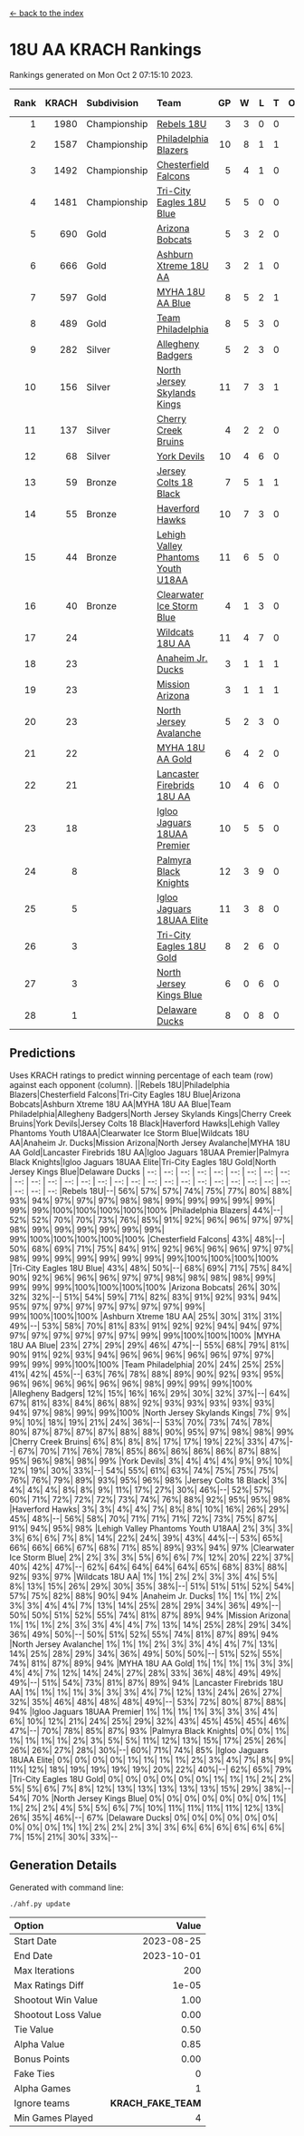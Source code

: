 [<- back to the index](readme.md)
# 18U AA KRACH Rankings
Rankings generated on Mon Oct  2 07:15:10 2023.

Rank|KRACH|Subdivision|Team|GP|W|L|T|OTW|OTL|SoS|Exp Wins|Win Diff
---:|---:|:---|:---|---:|---:|---:|---:|---:|---:|---:|---:|---:
1|1980|Championship|[Rebels 18U](https://gamesheetstats.com/seasons/3659/teams/140766/schedule)|3|3|0|0|0|0|80|3.9|0.0
2|1587|Championship|[Philadelphia Blazers](https://gamesheetstats.com/seasons/3659/teams/140765/schedule)|10|8|1|1|0|1|358|9.3|-0.0
3|1492|Championship|[Chesterfield Falcons](https://gamesheetstats.com/seasons/3659/teams/143454/schedule)|5|4|1|0|1|0|480|4.8|-0.0
4|1481|Championship|[Tri-City Eagles 18U Blue](https://gamesheetstats.com/seasons/3659/teams/140769/schedule)|5|5|0|0|1|0|39|5.8|-0.0
5|690|Gold|[Arizona Bobcats](https://gamesheetstats.com/seasons/3659/teams/143450/schedule)|5|3|2|0|0|0|650|3.8|-0.0
6|666|Gold|[Ashburn Xtreme 18U AA](https://gamesheetstats.com/seasons/3659/teams/140750/schedule)|3|2|1|0|0|0|316|2.8|-0.0
7|597|Gold|[MYHA 18U AA Blue](https://gamesheetstats.com/seasons/3659/teams/140759/schedule)|8|5|2|1|0|0|471|6.3|-0.0
8|489|Gold|[Team Philadelphia](https://gamesheetstats.com/seasons/3659/teams/140768/schedule)|8|5|3|0|0|0|463|5.8|-0.0
9|282|Silver|[Allegheny Badgers](https://gamesheetstats.com/seasons/3659/teams/143448/schedule)|5|2|3|0|0|0|602|2.8|-0.0
10|156|Silver|[North Jersey Skylands Kings](https://gamesheetstats.com/seasons/3659/teams/140763/schedule)|11|7|3|1|1|0|476|8.4|0.0
11|137|Silver|[Cherry Creek Bruins](https://gamesheetstats.com/seasons/3659/teams/143451/schedule)|4|2|2|0|0|0|430|2.8|-0.0
12|68|Silver|[York Devils](https://gamesheetstats.com/seasons/3659/teams/140772/schedule)|10|4|6|0|1|0|430|4.8|-0.0
13|59|Bronze|[Jersey Colts 18 Black](https://gamesheetstats.com/seasons/3659/teams/140756/schedule)|7|5|1|1|0|0|28|6.4|0.0
14|55|Bronze|[Haverford Hawks](https://gamesheetstats.com/seasons/3659/teams/140752/schedule)|10|7|3|0|1|2|153|7.9|0.0
15|44|Bronze|[Lehigh Valley Phantoms Youth U18AA](https://gamesheetstats.com/seasons/3659/teams/140758/schedule)|11|6|5|0|0|1|92|6.9|0.0
16|40|Bronze|[Clearwater Ice Storm Blue](https://gamesheetstats.com/seasons/3659/teams/143452/schedule)|4|1|3|0|1|1|419|1.8|-0.0
17|24||[Wildcats 18U AA](https://gamesheetstats.com/seasons/3659/teams/140771/schedule)|11|4|7|0|0|0|191|4.9|0.0
18|23||[Anaheim Jr. Ducks](https://gamesheetstats.com/seasons/3659/teams/143456/schedule)|3|1|1|1|0|0|18|2.4|0.0
19|23||[Mission Arizona](https://gamesheetstats.com/seasons/3659/teams/143449/schedule)|3|1|1|1|0|0|18|2.4|0.0
20|23||[North Jersey Avalanche](https://gamesheetstats.com/seasons/3659/teams/140761/schedule)|5|2|3|0|0|1|47|2.9|0.0
21|22||[MYHA 18U AA Gold](https://gamesheetstats.com/seasons/3659/teams/140760/schedule)|6|4|2|0|1|1|15|4.9|0.0
22|21||[Lancaster Firebrids 18U AA](https://gamesheetstats.com/seasons/3659/teams/140757/schedule)|10|4|6|0|1|1|310|4.9|0.0
23|18||[Igloo Jaguars 18UAA Premier](https://gamesheetstats.com/seasons/3659/teams/140755/schedule)|10|5|5|0|0|0|202|5.9|0.0
24|8||[Palmyra Black Knights](https://gamesheetstats.com/seasons/3659/teams/140764/schedule)|12|3|9|0|1|0|191|3.9|0.0
25|5||[Igloo Jaguars 18UAA Elite](https://gamesheetstats.com/seasons/3659/teams/140753/schedule)|11|3|8|0|0|0|61|3.9|0.0
26|3||[Tri-City Eagles 18U Gold](https://gamesheetstats.com/seasons/3659/teams/140770/schedule)|8|2|6|0|0|1|18|2.9|0.0
27|3||[North Jersey Kings Blue](https://gamesheetstats.com/seasons/3659/teams/140762/schedule)|6|0|6|0|0|0|323|0.9|0.0
28|1||[Delaware Ducks](https://gamesheetstats.com/seasons/3659/teams/140751/schedule)|8|0|8|0|0|0|198|0.9|0.0

## Predictions
Uses KRACH ratings to predict winning percentage of each team (row) against each opponent (column).
||Rebels 18U|Philadelphia Blazers|Chesterfield Falcons|Tri-City Eagles 18U Blue|Arizona Bobcats|Ashburn Xtreme 18U AA|MYHA 18U AA Blue|Team Philadelphia|Allegheny Badgers|North Jersey Skylands Kings|Cherry Creek Bruins|York Devils|Jersey Colts 18 Black|Haverford Hawks|Lehigh Valley Phantoms Youth U18AA|Clearwater Ice Storm Blue|Wildcats 18U AA|Anaheim Jr. Ducks|Mission Arizona|North Jersey Avalanche|MYHA 18U AA Gold|Lancaster Firebrids 18U AA|Igloo Jaguars 18UAA Premier|Palmyra Black Knights|Igloo Jaguars 18UAA Elite|Tri-City Eagles 18U Gold|North Jersey Kings Blue|Delaware Ducks
| --: | --: | --: | --: | --: | --: | --: | --: | --: | --: | --: | --: | --: | --: | --: | --: | --: | --: | --: | --: | --: | --: | --: | --: | --: | --: | --: | --: | --: 
|Rebels 18U|--| 56%| 57%| 57%| 74%| 75%| 77%| 80%| 88%| 93%| 94%| 97%| 97%| 97%| 98%| 98%| 99%| 99%| 99%| 99%| 99%| 99%| 99%|100%|100%|100%|100%|100%
|Philadelphia Blazers| 44%|--| 52%| 52%| 70%| 70%| 73%| 76%| 85%| 91%| 92%| 96%| 96%| 97%| 97%| 98%| 99%| 99%| 99%| 99%| 99%| 99%| 99%|100%|100%|100%|100%|100%
|Chesterfield Falcons| 43%| 48%|--| 50%| 68%| 69%| 71%| 75%| 84%| 91%| 92%| 96%| 96%| 96%| 97%| 97%| 98%| 99%| 99%| 99%| 99%| 99%| 99%| 99%|100%|100%|100%|100%
|Tri-City Eagles 18U Blue| 43%| 48%| 50%|--| 68%| 69%| 71%| 75%| 84%| 90%| 92%| 96%| 96%| 96%| 97%| 97%| 98%| 98%| 98%| 98%| 99%| 99%| 99%| 99%|100%|100%|100%|100%
|Arizona Bobcats| 26%| 30%| 32%| 32%|--| 51%| 54%| 59%| 71%| 82%| 83%| 91%| 92%| 93%| 94%| 95%| 97%| 97%| 97%| 97%| 97%| 97%| 97%| 99%| 99%|100%|100%|100%
|Ashburn Xtreme 18U AA| 25%| 30%| 31%| 31%| 49%|--| 53%| 58%| 70%| 81%| 83%| 91%| 92%| 92%| 94%| 94%| 97%| 97%| 97%| 97%| 97%| 97%| 97%| 99%| 99%|100%|100%|100%
|MYHA 18U AA Blue| 23%| 27%| 29%| 29%| 46%| 47%|--| 55%| 68%| 79%| 81%| 90%| 91%| 92%| 93%| 94%| 96%| 96%| 96%| 96%| 96%| 97%| 97%| 99%| 99%| 99%|100%|100%
|Team Philadelphia| 20%| 24%| 25%| 25%| 41%| 42%| 45%|--| 63%| 76%| 78%| 88%| 89%| 90%| 92%| 93%| 95%| 96%| 96%| 96%| 96%| 96%| 96%| 98%| 99%| 99%| 99%|100%
|Allegheny Badgers| 12%| 15%| 16%| 16%| 29%| 30%| 32%| 37%|--| 64%| 67%| 81%| 83%| 84%| 86%| 88%| 92%| 93%| 93%| 93%| 93%| 93%| 94%| 97%| 98%| 99%| 99%|100%
|North Jersey Skylands Kings|  7%|  9%|  9%| 10%| 18%| 19%| 21%| 24%| 36%|--| 53%| 70%| 73%| 74%| 78%| 80%| 87%| 87%| 87%| 87%| 88%| 88%| 90%| 95%| 97%| 98%| 98%| 99%
|Cherry Creek Bruins|  6%|  8%|  8%|  8%| 17%| 17%| 19%| 22%| 33%| 47%|--| 67%| 70%| 71%| 76%| 78%| 85%| 86%| 86%| 86%| 86%| 87%| 88%| 95%| 96%| 98%| 98%| 99%
|York Devils|  3%|  4%|  4%|  4%|  9%|  9%| 10%| 12%| 19%| 30%| 33%|--| 54%| 55%| 61%| 63%| 74%| 75%| 75%| 75%| 76%| 76%| 79%| 89%| 93%| 95%| 96%| 98%
|Jersey Colts 18 Black|  3%|  4%|  4%|  4%|  8%|  8%|  9%| 11%| 17%| 27%| 30%| 46%|--| 52%| 57%| 60%| 71%| 72%| 72%| 72%| 73%| 74%| 76%| 88%| 92%| 95%| 95%| 98%
|Haverford Hawks|  3%|  3%|  4%|  4%|  7%|  8%|  8%| 10%| 16%| 26%| 29%| 45%| 48%|--| 56%| 58%| 70%| 71%| 71%| 71%| 72%| 73%| 75%| 87%| 91%| 94%| 95%| 98%
|Lehigh Valley Phantoms Youth U18AA|  2%|  3%|  3%|  3%|  6%|  6%|  7%|  8%| 14%| 22%| 24%| 39%| 43%| 44%|--| 53%| 65%| 66%| 66%| 66%| 67%| 68%| 71%| 85%| 89%| 93%| 94%| 97%
|Clearwater Ice Storm Blue|  2%|  2%|  3%|  3%|  5%|  6%|  6%|  7%| 12%| 20%| 22%| 37%| 40%| 42%| 47%|--| 62%| 64%| 64%| 64%| 64%| 65%| 68%| 83%| 88%| 92%| 93%| 97%
|Wildcats 18U AA|  1%|  1%|  2%|  2%|  3%|  3%|  4%|  5%|  8%| 13%| 15%| 26%| 29%| 30%| 35%| 38%|--| 51%| 51%| 51%| 52%| 54%| 57%| 75%| 82%| 88%| 90%| 94%
|Anaheim Jr. Ducks|  1%|  1%|  1%|  2%|  3%|  3%|  4%|  4%|  7%| 13%| 14%| 25%| 28%| 29%| 34%| 36%| 49%|--| 50%| 50%| 51%| 52%| 55%| 74%| 81%| 87%| 89%| 94%
|Mission Arizona|  1%|  1%|  1%|  2%|  3%|  3%|  4%|  4%|  7%| 13%| 14%| 25%| 28%| 29%| 34%| 36%| 49%| 50%|--| 50%| 51%| 52%| 55%| 74%| 81%| 87%| 89%| 94%
|North Jersey Avalanche|  1%|  1%|  1%|  2%|  3%|  3%|  4%|  4%|  7%| 13%| 14%| 25%| 28%| 29%| 34%| 36%| 49%| 50%| 50%|--| 51%| 52%| 55%| 74%| 81%| 87%| 89%| 94%
|MYHA 18U AA Gold|  1%|  1%|  1%|  1%|  3%|  3%|  4%|  4%|  7%| 12%| 14%| 24%| 27%| 28%| 33%| 36%| 48%| 49%| 49%| 49%|--| 51%| 54%| 73%| 81%| 87%| 89%| 94%
|Lancaster Firebrids 18U AA|  1%|  1%|  1%|  1%|  3%|  3%|  3%|  4%|  7%| 12%| 13%| 24%| 26%| 27%| 32%| 35%| 46%| 48%| 48%| 48%| 49%|--| 53%| 72%| 80%| 87%| 88%| 94%
|Igloo Jaguars 18UAA Premier|  1%|  1%|  1%|  1%|  3%|  3%|  3%|  4%|  6%| 10%| 12%| 21%| 24%| 25%| 29%| 32%| 43%| 45%| 45%| 45%| 46%| 47%|--| 70%| 78%| 85%| 87%| 93%
|Palmyra Black Knights|  0%|  0%|  1%|  1%|  1%|  1%|  1%|  2%|  3%|  5%|  5%| 11%| 12%| 13%| 15%| 17%| 25%| 26%| 26%| 26%| 27%| 28%| 30%|--| 60%| 71%| 74%| 85%
|Igloo Jaguars 18UAA Elite|  0%|  0%|  0%|  0%|  1%|  1%|  1%|  1%|  2%|  3%|  4%|  7%|  8%|  9%| 11%| 12%| 18%| 19%| 19%| 19%| 19%| 20%| 22%| 40%|--| 62%| 65%| 79%
|Tri-City Eagles 18U Gold|  0%|  0%|  0%|  0%|  0%|  0%|  1%|  1%|  1%|  2%|  2%|  5%|  5%|  6%|  7%|  8%| 12%| 13%| 13%| 13%| 13%| 13%| 15%| 29%| 38%|--| 54%| 70%
|North Jersey Kings Blue|  0%|  0%|  0%|  0%|  0%|  0%|  0%|  1%|  1%|  2%|  2%|  4%|  5%|  5%|  6%|  7%| 10%| 11%| 11%| 11%| 11%| 12%| 13%| 26%| 35%| 46%|--| 67%
|Delaware Ducks|  0%|  0%|  0%|  0%|  0%|  0%|  0%|  0%|  0%|  1%|  1%|  2%|  2%|  2%|  3%|  3%|  6%|  6%|  6%|  6%|  6%|  6%|  7%| 15%| 21%| 30%| 33%|--

## Generation Details

Generated with command line:
```
./ahf.py update
```

| Option | Value |
| :----- | ----: |
| Start Date | 2023-08-25 |
| End Date | 2023-10-01 |
| Max Iterations | 200 |
| Max Ratings Diff | 1e-05 |
| Shootout Win Value | 1.00 |
| Shootout Loss Value | 0.00 |
| Tie Value | 0.50 |
| Alpha Value | 0.85 |
| Bonus Points | 0.00 |
| Fake Ties | 0 |
| Alpha Games | 1 |
| Ignore teams | __KRACH_FAKE_TEAM__ |
| Min Games Played | 4 |


